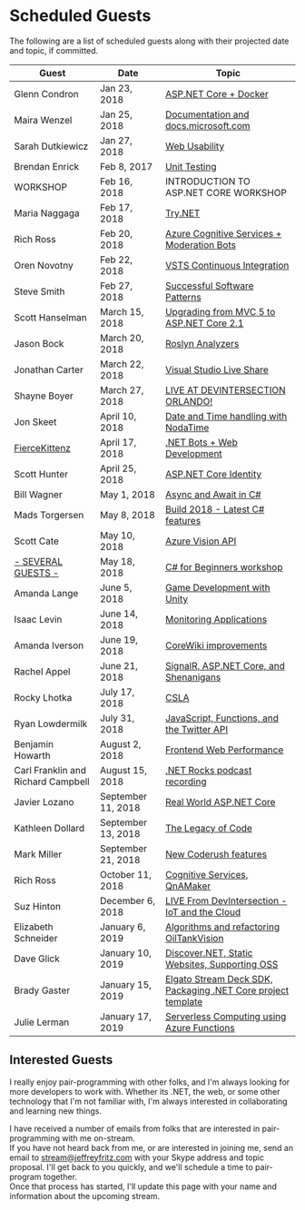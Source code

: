 # Scheduled Guests

The following are a list of scheduled guests along with their projected date and topic, if committed.

| Guest | Date | Topic |
| ----- | ---- | ----- |
| Glenn Condron | Jan 23, 2018 | [ASP.NET Core + Docker](https://youtu.be/Oriqg6qC4hc) |
| Maira Wenzel | Jan 25, 2018 | [Documentation and docs.microsoft.com](https://youtu.be/rZj-h9PQsi8) |
| Sarah Dutkiewicz | Jan 27, 2018 | [Web Usability](https://youtu.be/4EChnYWY598) |
| Brendan Enrick | Feb 8, 2017 | [Unit Testing](https://youtu.be/N0CArRHH65U) |
| WORKSHOP | Feb 16, 2018 | INTRODUCTION TO ASP.NET CORE WORKSHOP |
| Maria Naggaga | Feb 17, 2018 | [Try.NET](https://youtu.be/wZjgbJ756PM) |
| Rich Ross | Feb 20, 2018 | [Azure Cognitive Services + Moderation Bots](https://youtu.be/7s6_d7SIrkU) |
| Oren Novotny | Feb 22, 2018 | [VSTS Continuous Integration](https://youtu.be/cR1brXiCHXM) |
| Steve Smith | Feb 27, 2018 | [Successful Software Patterns](https://youtu.be/LXH1gz8utZA) |
| Scott Hanselman | March 15, 2018 | [Upgrading from MVC 5 to ASP.NET Core 2.1](https://www.youtube.com/watch?v=M_mqh739P6Y) |
| Jason Bock | March 20, 2018 | [Roslyn Analyzers](https://www.youtube.com/watch?v=N5svo6N7ir0) |
| Jonathan Carter | March 22, 2018 | [Visual Studio Live Share](https://www.youtube.com/watch?v=Z6g2l8kb1zc) |
| Shayne Boyer | March 27, 2018 | [LIVE AT DEVINTERSECTION ORLANDO!](https://www.youtube.com/watch?v=aXkeJmlPDI4) |
| Jon Skeet | April 10, 2018 | [Date and Time handling with NodaTime](https://youtu.be/mfsvh_IpGmw) |
| [FierceKittenz](https://twitch.tv/fiercekittenz) | April 17, 2018 | [.NET Bots + Web Development](https://youtu.be/zwdZ-De_TDE) |
| Scott Hunter | April 25, 2018 | [ASP.NET Core Identity](https://youtu.be/_Dl35e-7Jt8) |
| Bill Wagner | May 1, 2018 | [Async and Await in C#](https://www.youtube.com/watch?v=udb8JBEdS9) |
| Mads Torgersen | May 8, 2018 | [Build 2018 - Latest C# features](https://www.youtube.com/watch?v=Wlw_nIzKqM0&index=19&list=PLVMqA0_8O85zHkvIMHgG74eskQTO5nfWy&t=2416s) |
| Scott Cate | May 10, 2018 | [Azure Vision API](https://www.youtube.com/watch?v=p0ZZ2lDdO1w&index=16&list=PLVMqA0_8O85zHkvIMHgG74eskQTO5nfWy&t=1236s) |
| [- SEVERAL GUESTS -](https://github.com/csharpfritz/Fritz.LiveStream/tree/master/csharpWorkshop) | May 18, 2018 | [C# for Beginners workshop](https://www.youtube.com/watch?v=9ZmZuUSqQUM&index=2&list=PLVMqA0_8O85zIiU-T5h6rn8ortqEUNCeK) |
| Amanda Lange | June 5, 2018 | [Game Development with Unity](https://www.youtube.com/watch?v=g4iGpL_OftQ&index=3&list=PLVMqA0_8O85zHkvIMHgG74eskQTO5nfWy&t=0s) |
| Isaac Levin | June 14, 2018 | [Monitoring Applications](https://www.youtube.com/watch?v=m4LW95T7TQE) |
| Amanda Iverson | June 19, 2018 | [CoreWiki improvements](https://www.youtube.com/watch?v=cSHeFgqH4zc) |
| Rachel Appel | June 21, 2018 | [SignalR, ASP.NET Core, and Shenanigans](https://www.youtube.com/watch?v=tOJfJfTfedg) |
| Rocky Lhotka | July 17, 2018 | [CSLA](https://www.youtube.com/watch?v=ozFf-ENOu_Y) |
| Ryan Lowdermilk | July 31, 2018 | [JavaScript, Functions, and the Twitter API](https://www.youtube.com/watch?v=BdeQfsk19oQ) |
| Benjamin Howarth | August 2, 2018 | [Frontend Web Performance](https://www.youtube.com/watch?v=svp5HbIGXzU) |
| Carl Franklin and Richard Campbell | August 15, 2018 | [.NET Rocks podcast recording](https://www.youtube.com/watch?v=WQ_3-bmfs70) |
| Javier Lozano | September 11, 2018 | [Real World ASP.NET Core](https://www.youtube.com/watch?v=p4WpCw-uJWs) |
| Kathleen Dollard | September 13, 2018 | [The Legacy of Code](https://www.youtube.com/watch?v=7mS08szgpJM) |
| Mark Miller | September 21, 2018 | [New Coderush features](https://www.youtube.com/watch?v=YjOrYDICAHc) |
| Rich Ross | October 11, 2018 | [Cognitive Services, QnAMaker](https://www.youtube.com/watch?v=zy8iK3DTswM) |
| Suz Hinton | December 6, 2018 | [LIVE From DevIntersection - IoT and the Cloud](https://www.youtube.com/watch?v=gzPyMkiYdu4&t=1s) |
| Elizabeth Schneider | January 6, 2019 | [Algorithms and refactoring OilTankVision](https://www.youtube.com/watch?v=2vnRkEeia1E) |
| Dave Glick | January 10, 2019 | [Discover.NET, Static Websites, Supporting OSS](https://www.youtube.com/watch?v=L2wgo8ODljA) |
| Brady Gaster | January 15, 2019 | [Elgato Stream Deck SDK, Packaging .NET Core project template](https://www.youtube.com/watch?v=0UkWRP0wtGY) |
| Julie Lerman | January 17, 2019 | [Serverless Computing using Azure Functions](https://www.youtube.com/watch?v=JPrkMi5RgFY) |

## Interested Guests

I really enjoy pair-programming with other folks, and I'm always looking for more developers to work with.  Whether its
.NET, the web, or some other technology that I'm not familiar with, I'm always interested in collaborating and learning 
new things.

I have received a number of emails from folks that are interested in pair-programming with me on-stream.  
If you have not heard back from me, or are interested in joining me, send an email to stream@jeffreyfritz.com with
your Skype address and topic proposal.  I'll get back to you quickly, and we'll schedule a time to pair-program together.  
Once that process has started, I'll update this page with your name and information about the upcoming stream.
